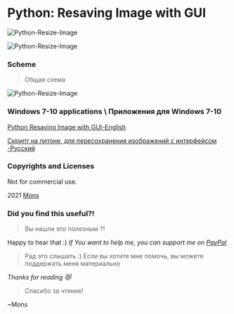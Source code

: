 # Python: Resaving Image with GUI



![Python-Resize-Image](https://github.com/blyamur/Python-Resaving-Image-with-GUI/blob/main/splash_logo.jpg)

![Python-Resize-Image](https://github.com/blyamur/Python-Resaving-Image-with-GUI/blob/main/error.jpg)

### Scheme
> Общая схема
> 
![Python-Resize-Image](https://github.com/blyamur/Python-Resaving-Image-with-GUI/blob/main/process.jpg) 


### Windows 7-10 applications \ Приложения для Windows 7-10 

[Python Resaving Image with GUI-English](https://github.com/blyamur/Python-Resaving-Image-with-GUI/releases/tag/resaver)

[Скрипт на питоне, для пересохранения изображений с интерфейсом -Русский](https://github.com/blyamur/Python-Resaving-Image-with-GUI/releases/tag/пересохранялка)


### Copyrights and Licenses
Not for commercial use.

2021  [Mons](https://blog.mons.ws)


### Did you find this useful?!
> Вы нашли это  полезным ?!

Happy to hear that :) *If You want to help me, you can support me on [PayPal](https://paypal.me/enkonu)*

> Рад это слышать :) Если вы хотите мне помочь, вы можете поддержать меня материально



*Thanks for reading :heart_eyes_cat:*
> Спасибо за чтение!

~Mons
